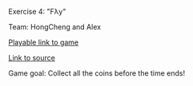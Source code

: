 Exercise 4: "Fλy"

Team: HongCheng and Alex

[Playable link to game](https://zhang-ale.github.io/game615-spring2023/exercises/exercise04/play/) 

[Link to source](https://github.com/Zhang-Ale/game615-spring2023/tree/main/exercises/exercise04) 

Game goal: 
Collect all the coins before the time ends! 

